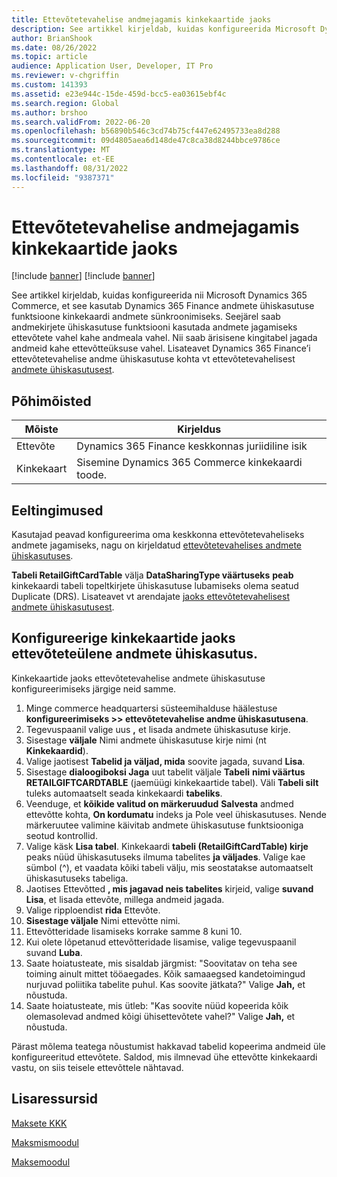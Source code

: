 ```yaml
---
title: Ettevõtetevahelise andmejagamis kinkekaartide jaoks
description: See artikkel kirjeldab, kuidas konfigureerida Microsoft Dynamics 365 Commerce Kasutama Dynamics 365 Finance’i andmete ühiskasutuse funktsioone andmealades kinkekaardi andmete sünkroonimiseks.
author: BrianShook
ms.date: 08/26/2022
ms.topic: article
audience: Application User, Developer, IT Pro
ms.reviewer: v-chgriffin
ms.custom: 141393
ms.assetid: e23e944c-15de-459d-bcc5-ea03615ebf4c
ms.search.region: Global
ms.author: brshoo
ms.search.validFrom: 2022-06-20
ms.openlocfilehash: b56890b546c3cd74b75cf447e62495733ea8d288
ms.sourcegitcommit: 09d4805aea6d148de47c8ca38d8244bbce9786ce
ms.translationtype: MT
ms.contentlocale: et-EE
ms.lasthandoff: 08/31/2022
ms.locfileid: "9387371"
---
```

# <a name="cross-company-data-sharing-for-gift-cards"></a>Ettevõtetevahelise andmejagamis kinkekaartide jaoks

[!include [banner](../includes/banner.md)]
[!include [banner](../includes/preview-banner.md)]

See artikkel kirjeldab, kuidas konfigureerida nii Microsoft Dynamics 365 Commerce, et see kasutab Dynamics 365 Finance andmete ühiskasutuse funktsioone kinkekaardi andmete sünkroonimiseks. Seejärel saab andmekirjete ühiskasutuse funktsiooni kasutada andmete jagamiseks ettevõtete vahel kahe andmeala vahel. Nii saab ärisisene kingitabel jagada andmeid kahe ettevõtteüksuse vahel. Lisateavet Dynamics 365 Finance’i ettevõtetevahelise andme ühiskasutuse kohta vt ettevõtetevahelisest [andmete ühiskasutusest](/dynamics365/fin-ops-core/dev-itpro/sysadmin/cross-company-data-sharing).

## <a name="key-terms"></a>Põhimõisted

| Mõiste | Kirjeldus |
|---|---|
| Ettevõte | Dynamics 365 Finance keskkonnas juriidiline isik |
| Kinkekaart | Sisemine Dynamics 365 Commerce kinkekaardi toode. |

## <a name="prerequisites"></a>Eeltingimused

Kasutajad peavad konfigureerima oma keskkonna ettevõtetevaheliseks andmete jagamiseks, nagu on kirjeldatud [ettevõtetevahelises andmete ühiskasutuses](/dynamics365/fin-ops-core/dev-itpro/sysadmin/cross-company-data-sharing).

**Tabeli RetailGiftCardTable** välja **DataSharingType väärtuseks** **peab** kinkekaardi tabeli topeltkirjete ühiskasutuse lubamiseks olema seatud Duplicate (DRS). Lisateavet vt arendajate [jaoks ettevõtetevahelisest andmete ühiskasutusest](/dynamics365/fin-ops-core/dev-itpro/sysadmin/drs-srs-dev).

## <a name="configure-cross-company-data-sharing-for-gift-cards"></a>Konfigureerige kinkekaartide jaoks ettevõteteülene andmete ühiskasutus.

Kinkekaartide jaoks ettevõtetevahelise andmete ühiskasutuse konfigureerimiseks järgige neid samme.

1. Minge commerce headquartersi süsteemihalduse häälestuse **konfigureerimiseks \>\> ettevõtetevahelise andme ühiskasutusena**.
1. Tegevuspaanil valige uus **,** et lisada andmete ühiskasutuse kirje.
1. Sisestage **väljale** Nimi andmete ühiskasutuse kirje nimi (nt **Kinkekaardid**).
1. Valige jaotisest **Tabelid ja väljad, mida** soovite jagada, suvand **Lisa**.
1. Sisestage **dialoogiboksi Jaga** uut tabelit väljale **Tabeli** **nimi väärtus RETAILGIFTCARDTABLE** (jaemüügi kinkekaartide tabel). Väli **Tabeli silt** tuleks automaatselt seada kinkekaardi **tabeliks**.
1. Veenduge, et **kõikide valitud on märkeruudud** **Salvesta** andmed ettevõtte kohta, **On kordumatu** indeks ja Pole veel ühiskasutuses. Nende märkeruutee valimine käivitab andmete ühiskasutuse funktsiooniga seotud kontrollid.
1. Valige käsk **Lisa tabel**. Kinkekaardi **tabeli (RetailGiftCardTable) kirje** peaks nüüd ühiskasutuseks ilmuma tabelites **ja väljades**. Valige kae sümbol (^), et vaadata kõiki tabeli välju, mis seostatakse automaatselt ühiskasutuseks tabeliga.
1. Jaotises Ettevõtted **, mis jagavad neis tabelites** kirjeid, valige **suvand Lisa**, et lisada ettevõte, millega andmeid jagada.
1. Valige ripploendist **rida** Ettevõte.
1. **Sisestage väljale** Nimi ettevõtte nimi.
1. Ettevõtteridade lisamiseks korrake samme 8 kuni 10.
1. Kui olete lõpetanud ettevõtteridade lisamise, valige tegevuspaanil suvand **Luba**.
1. Saate hoiatusteate, mis sisaldab järgmist: "Soovitatav on teha see toiming ainult mittet tööaegades. Kõik samaaegsed kandetoimingud nurjuvad poliitika tabelite puhul. Kas soovite jätkata?" Valige **Jah,** et nõustuda.
1. Saate hoiatusteate, mis ütleb: "Kas soovite nüüd kopeerida kõik olemasolevad andmed kõigi ühisettevõtete vahel?" Valige **Jah,** et nõustuda.

Pärast mõlema teatega nõustumist hakkavad tabelid kopeerima andmeid üle konfigureeritud ettevõtete. Saldod, mis ilmnevad ühe ettevõtte kinkekaardi vastu, on siis teisele ettevõttele nähtavad.

## <a name="additional-resources"></a>Lisaressursid

[Maksete KKK](payments-retail.md)

[Maksmismoodul](../add-checkout-module.md)

[Maksemoodul](../payment-module.md)
